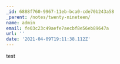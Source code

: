 ```yaml
---
_id: 6888f760-9967-11eb-bca0-cde70b243a58
_parent: /notes/twenty-nineteen/
name: admin
email: fe03c23c49aefe7aecbf8e56eb89647a
url: ''
date: '2021-04-09T19:11:38.112Z'
---
```

test
